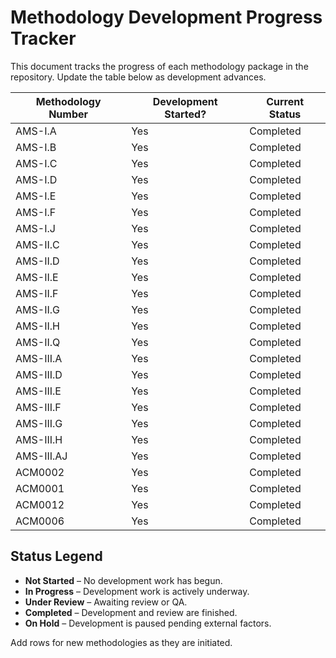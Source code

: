 # Methodology Development Progress Tracker

This document tracks the progress of each methodology package in the repository. Update the table below as development advances.

| Methodology Number | Development Started? | Current Status |
|--------------------|----------------------|----------------|
| AMS-I.A | Yes | Completed |
| AMS-I.B | Yes | Completed |
| AMS-I.C | Yes | Completed |
| AMS-I.D | Yes | Completed |
| AMS-I.E | Yes | Completed |
| AMS-I.F | Yes | Completed |
| AMS-I.J | Yes | Completed |
| AMS-II.C | Yes | Completed |
| AMS-II.D | Yes | Completed |
| AMS-II.E | Yes | Completed |
| AMS-II.F | Yes | Completed |
| AMS-II.G | Yes | Completed |
| AMS-II.H | Yes | Completed |
| AMS-II.Q | Yes | Completed |
| AMS-III.A | Yes | Completed |
| AMS-III.D | Yes | Completed |
| AMS-III.E | Yes | Completed |
| AMS-III.F | Yes | Completed |
| AMS-III.G | Yes | Completed |
| AMS-III.H | Yes | Completed |
| AMS-III.AJ | Yes | Completed |
| ACM0002 | Yes | Completed |
| ACM0001 | Yes | Completed |
| ACM0012 | Yes | Completed |
| ACM0006 | Yes | Completed |

## Status Legend
- **Not Started** – No development work has begun.
- **In Progress** – Development work is actively underway.
- **Under Review** – Awaiting review or QA.
- **Completed** – Development and review are finished.
- **On Hold** – Development is paused pending external factors.

Add rows for new methodologies as they are initiated.
